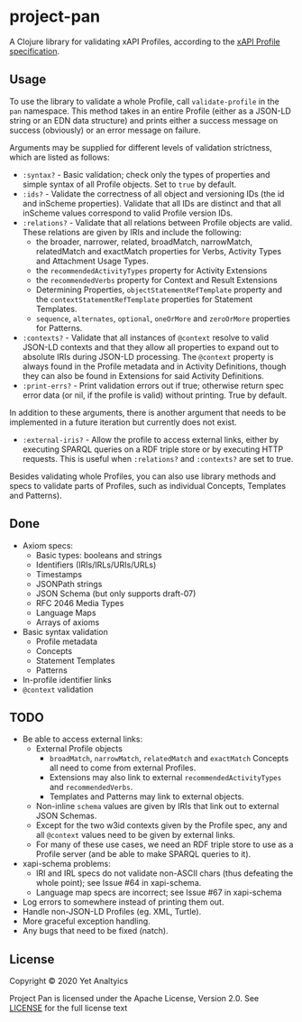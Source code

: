 # project-pan

A Clojure library for validating xAPI Profiles, according to the [xAPI Profile specification](https://github.com/adlnet/xapi-profiles).

## Usage

To use the library to validate a whole Profile, call `validate-profile` in the `pan` namespace. This method takes in an entire Profile (either as a JSON-LD string or an EDN data structure) and prints either a success message on success (obviously) or an error message on failure.

Arguments may be supplied for different levels of validation strictness, which are listed as follows:
- `:syntax?` - Basic validation; check only the types of properties and simple syntax of all Profile objects. Set to `true` by default.
- `:ids?` - Validate the correctness of all object and versioning IDs (the id and inScheme properties). Validate that all IDs are distinct and that all inScheme values correspond to valid Profile version IDs.
- `:relations?` - Validate that all relations between Profile objects are valid. These relations are given by IRIs and include the following:
    - the broader, narrower, related, broadMatch, narrowMatch, relatedMatch and exactMatch properties for Verbs, Activity Types and Attachment Usage Types.
    - the `recommendedActivityTypes` property for Activity Extensions
    - the `recommendedVerbs` property for Context and Result Extensions
    - Determining Properties, `objectStatementRefTemplate` property and the `contextStatementRefTemplate` properties for Statement Templates.
    - `sequence`, `alternates`, `optional`, `oneOrMore` and `zeroOrMore` properties for Patterns.
- `:contexts?` - Validate that all instances of `@context` resolve to valid JSON-LD contexts and that they allow all properties to expand out to absolute IRIs during JSON-LD processing. The `@context` property is always found in the Profile metadata and in Activity Definitions, though they can also be found in Extensions for said Activity Definitions.
- `:print-errs?` - Print validation errors out if true; otherwise return spec error data (or nil, if the profile is valid) without printing. True by default.

In addition to these arguments, there is another argument that needs to be implemented in a future iteration but currently does not exist.
- `:external-iris?` - Allow the profile to access external links, either by executing SPARQL queries on a RDF triple store or by executing HTTP requests. This is useful when `:relations?` and `:contexts?` are set to true.

Besides validating whole Profiles, you can also use library methods and specs to validate parts of Profiles, such as individual  Concepts, Templates and Patterns).

## Done

- Axiom specs:
    - Basic types: booleans and strings
    - Identifiers (IRIs/IRLs/URIs/URLs)
    - Timestamps
    - JSONPath strings
    - JSON Schema (but only supports draft-07)
    - RFC 2046 Media Types
    - Language Maps
    - Arrays of axioms
- Basic syntax validation
    - Profile metadata
    - Concepts
    - Statement Templates
    - Patterns
- In-profile identifier links
- `@context` validation

## TODO

- Be able to access external links:
    - External Profile objects
        - `broadMatch`, `narrowMatch`, `relatedMatch` and `exactMatch` Concepts all need to come from external Profiles.
        - Extensions may also link to external `recommendedActivityTypes` and `recommendedVerbs`.
        - Templates and Patterns may link to external objects.
    - Non-inline `schema` values are given by IRIs that link out to external JSON Schemas.
    - Except for the two w3id contexts given by the Profile spec, any and all `@context` values need to be given by external links.
    - For many of these use cases, we need an RDF triple store to use as a Profile server (and be able to make SPARQL queries to it).
- xapi-schema problems:
    - IRI and IRL specs do not validate non-ASCII chars (thus defeating the whole point); see Issue #64 in xapi-schema.
    - Language map specs are incorrect; see Issue #67 in xapi-schema
- Log errors to somewhere instead of printing them out.
- Handle non-JSON-LD Profiles (eg. XML, Turtle).
- More graceful exception handling.
- Any bugs that need to be fixed (natch).

## License

Copyright © 2020 Yet Analtyics

Project Pan is licensed under the Apache License, Version 2.0. See [LICENSE](LICENSE) for the full license text
